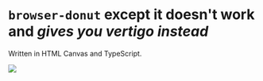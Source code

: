 # `browser-donut` except it doesn't work and *gives you vertigo instead*

Written in HTML Canvas and TypeScript.

![](browser-donut.png)
